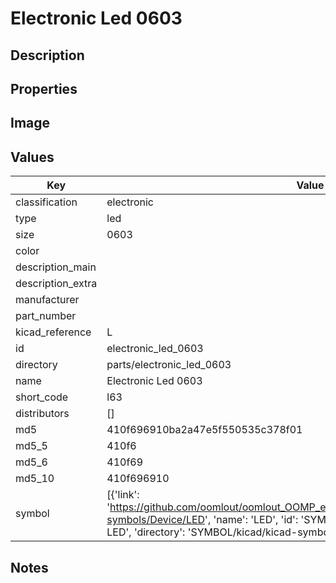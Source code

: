 # Electronic Led 0603

## Description

## Properties


## Image


## Values

| Key | Value |
| --- | --- |
| classification | electronic |
| type | led |
| size | 0603 |
| color |  |
| description_main |  |
| description_extra |  |
| manufacturer |  |
| part_number |  |
| kicad_reference | L |
| id | electronic_led_0603 |
| directory | parts/electronic_led_0603 |
| name | Electronic Led 0603 |
| short_code | l63 |
| distributors | [] |
| md5 | 410f696910ba2a47e5f550535c378f01 |
| md5_5 | 410f6 |
| md5_6 | 410f69 |
| md5_10 | 410f696910 |
| symbol | [{'link': 'https://github.com/oomlout/oomlout_OOMP_eda_V2/tree/main/SYMBOL/kicad/kicad-symbols/Device/LED', 'name': 'LED', 'id': 'SYMBOL-kicad-kicad-symbols-Device-LED', 'directory': 'SYMBOL/kicad/kicad-symbols/Device/LED/'}] |

## Notes

